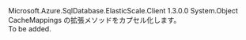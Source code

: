 <Type Name="CacheMappingExtensions" FullName="Microsoft.Azure.SqlDatabase.ElasticScale.ShardManagement.CacheMappingExtensions">
  <TypeSignature Language="C#" Value="public static class CacheMappingExtensions" />
  <TypeSignature Language="ILAsm" Value=".class public auto ansi abstract sealed beforefieldinit CacheMappingExtensions extends System.Object" />
  <TypeSignature Language="DocId" Value="T:Microsoft.Azure.SqlDatabase.ElasticScale.ShardManagement.CacheMappingExtensions" />
  <TypeSignature Language="VB.NET" Value="Public Module CacheMappingExtensions" />
  <TypeSignature Language="F#" Value="type CacheMappingExtensions = class" />
  <AssemblyInfo>
    <AssemblyName>Microsoft.Azure.SqlDatabase.ElasticScale.Client</AssemblyName>
    <AssemblyVersion>1.3.0.0</AssemblyVersion>
  </AssemblyInfo>
  <Base>
    <BaseTypeName>System.Object</BaseTypeName>
  </Base>
  <Interfaces />
  <Docs>
    <summary>
            CacheMappings の拡張メソッドをカプセル化します。
            </summary>
    <remarks>To be added.</remarks>
  </Docs>
  <Members />
</Type>
